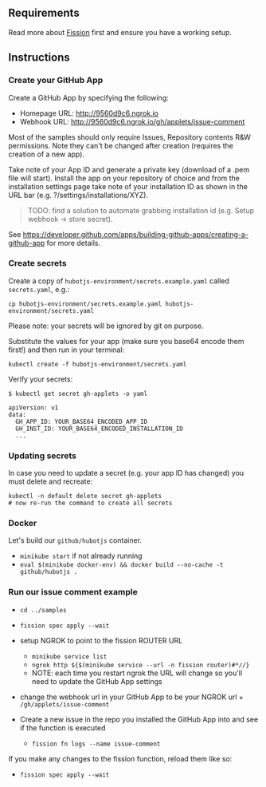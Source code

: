 ## Requirements

Read more about [Fission](https://fission.io) first and ensure you have a working setup.

## Instructions

### Create your GitHub App

Create a GitHub App by specifying the following:
- Homepage URL: http://9560d9c6.ngrok.io
- Webhook URL: http://9560d9c6.ngrok.io/gh/applets/issue-comment

Most of the samples should only require Issues, Repository contents R&W permissions. Note they can't be changed after creation (requires the creation of a new app).

Take note of your App ID and generate a private key (download of a .pem file will start). 
Install the app on your repository of choice and from the installation settings page take note of your installation ID as shown in the URL bar (e.g. ?/settings/installations/XYZ).

> TODO: find a solution to automate grabbing installation id (e.g. Setup webhook -> store secret).

See https://developer.github.com/apps/building-github-apps/creating-a-github-app for more details.

### Create secrets
Create a copy of `hubotjs-environment/secrets.example.yaml` called `secrets.yaml`, e.g.:

```
cp hubotjs-environment/secrets.example.yaml hubotjs-environment/secrets.yaml
```
Please note: your secrets will be ignored by git on purpose.

Substitute the values for your app (make sure you base64 encode them first!) and then run in your terminal:

```
kubectl create -f hubotjs-environment/secrets.yaml
```
Verify your secrets:

```
$ kubectl get secret gh-applets -o yaml

apiVersion: v1
data:
  GH_APP_ID: YOUR_BASE64_ENCODED_APP_ID
  GH_INST_ID: YOUR_BASE64_ENCODED_INSTALLATION_ID
  ...
```

### Updating secrets
In case you need to update a secret (e.g. your app ID has changed) you must delete and recreate:

```
kubectl -n default delete secret gh-applets
# now re-run the command to create all secrets
```

### Docker
Let's build our `github/hubotjs` container.

* `minikube start` if not already running
* `eval $(minikube docker-env) && docker build --no-cache -t github/hubotjs .`

### Run our issue comment example

* `cd ../samples`
* `fission spec apply --wait`

* setup NGROK to point to the fission ROUTER URL
  * `minikube service list`
  * `ngrok http ${$(minikube service --url -n fission router)#*//}`
  * NOTE: each time you restart ngrok the URL will change so you'll need to update the GitHub App settings
* change the webhook url in your GitHub App to be your NGROK url + `/gh/applets/issue-comment`
* Create a new issue in the repo you installed the GitHub App into and see if the function is executed
  * `fission fn logs --name issue-comment`

If you make any changes to the fission function, reload them like so:
* `fission spec apply --wait`
